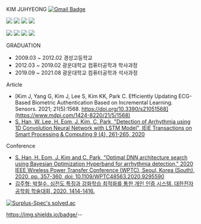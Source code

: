 KIM JUHYEONG  [![Gmail Badge](https://img.shields.io/badge/Gmail-d14836?style=flat-square&logo=Gmail&logoColor=white&link=mailto:kjoohyu@gmail.com)](mailto:kjoohyu@gmail.com) 

<img src="https://img.shields.io/badge/Machine Learning-00A8E1?style=flat-square&logoColor=white"/></a>
<img src="https://img.shields.io/badge/Reinforcement Learning-00945E?style=flat-square&logoColor=white"/></a>
<img src="https://img.shields.io/badge/Deep Learning-FF8126?style=flat-square&logoColor=white"/></a>
<img src="https://img.shields.io/badge/Meta Learning-6428B4?style=flat-square&logoColor=white"/></a>


<img src="https://img.shields.io/badge/Python-3766AB?style=flat-square&logo=Python&logoColor=white"/></a>
<img src="https://img.shields.io/badge/Mathworks-0076A8?style=flat-square&logo=Mathworks&logoColor=white"/></a>
<img src="https://img.shields.io/badge/Linux-FCC624?style=flat-square&logo=Linux&logoColor=white"/></a>
<img src="https://img.shields.io/badge/C++-00599C?style=flat-square&logo=C%2B%2B&logoColor=white"/></a>

GRADUATION
- 2009.03 ~ 2012.02 경성고등학교
- 2012.03 ~ 2019.02 광운대학교 컴퓨터공학과 학사과정
- 2019.09 ~ 2021.08 광운대학교 컴퓨터공학과 석사과정

Article
- [Kim J, Yang G, Kim J, Lee S, Kim KK, Park C. Efficiently Updating ECG-Based Biometric Authentication Based on Incremental Learning. Sensors. 2021; 21(5):1568. https://doi.org/10.3390/s21051568](https://www.mdpi.com/1424-8220/21/5/1568)
- [S. Han, W. Lee, H. Eom, J. Kim, C. Park, "Detection of Arrhythmia using 1D Convolution Neural Network with LSTM Model", IEIE Transactions on Smart Processing & Computing 9 (4), 261-265, 2020](https://www.dbpia.co.kr/pdf/pdfView.do?nodeId=NODE09417477&mark=0&useDate=&bookmarkCnt=0&ipRange=N&accessgl=Y&language=ko_KR)

Conference
- [S. Han, H. Eom, J. Kim and C. Park, "Optimal DNN architecture search using Bayesian Optimization Hyperband for arrhythmia detection," 2020 IEEE Wireless Power Transfer Conference (WPTC), Seoul, Korea (South), 2020, pp. 357-360, doi: 10.1109/WPTC48563.2020.9295590](https://ieeexplore.ieee.org/document/9295590)
- [김주형; 박철수. 심전도 특징과 강화학습 최적화를 통한 개인 인증 시스템. 대한전자공학회 학술대회, 2020, 1414-1416.](https://www.dbpia.co.kr/pdf/pdfView.do?nodeId=NODE10448185&mark=0&useDate=&bookmarkCnt=0&ipRange=N&accessgl=Y&language=ko_KR)



[![Surplus-Spec's solved.ac](http://mazassumnida.wtf/api/v2/generate_badge?boj=kjoohyu)](https://solved.ac/profile/kjoohyu)

https://img.shields.io/badge/<LABEL>-<Python>-<green>
  

<!--
**Surplus-Spec/Surplus-Spec** is a ✨ _special_ ✨ repository because its `README.md` (this file) appears on your GitHub profile.

Here are some ideas to get you started:



- 🔭 I’m currently working on ...
- 🌱 I’m currently learning ...
- 👯 I’m looking to collaborate on ...
- 🤔 I’m looking for help with ...
- 💬 Ask me about ...
- 📫 How to reach me: ...
- 😄 Pronouns: ...
- ⚡ Fun fact: ...
-->
